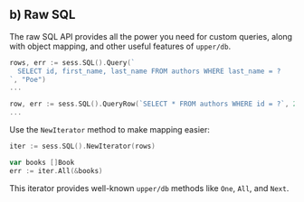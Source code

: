 ## b) Raw SQL

The raw SQL API provides all the power you need for custom queries, along with
object mapping, and other useful features of `upper/db`.

```go
rows, err := sess.SQL().Query(`
  SELECT id, first_name, last_name FROM authors WHERE last_name = ?
`, "Poe")
...

row, err := sess.SQL().QueryRow(`SELECT * FROM authors WHERE id = ?`, 23)
...
```

Use the `NewIterator` method to make mapping easier:

```go
iter := sess.SQL().NewIterator(rows)

var books []Book
err := iter.All(&books)
```

This iterator provides well-known `upper/db` methods like `One`, `All`, and
`Next`.

[1]: https://pkg.go.dev/github.com/upper/db/v4#SQL

